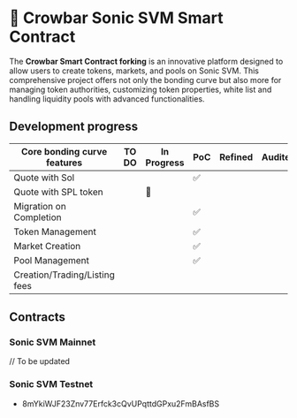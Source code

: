 # 💊 Crowbar Sonic SVM Smart Contract

The **Crowbar Smart Contract forking** is an innovative platform  designed to allow users to create tokens, markets, and pools on Sonic SVM. This comprehensive project offers not only the bonding curve but also more for managing token authorities, customizing token properties, white list and handling liquidity pools with advanced functionalities.


## Development progress

| **Core bonding curve features**  | **TO DO** | **In Progress** | PoC | **Refined** | **Audited** |
|------------------------------|-----------|-----------------|-----|-------------|-------------|
| Quote with Sol               |           |                 |✅    |             |             |
| Quote with SPL token         |           | 🚧              |     |             |             |
| Migration on Completion      |           |                 | ✅   |             |             |
| Token Management             |           |                 | ✅   |             |             |
| Market Creation              |           |                 | ✅   |             |             |
| Pool Management              |           |                 | ✅   |             |             |
| Creation/Trading/Listing fees|           |                 |     |               |            |

## Contracts

### Sonic SVM Mainnet

// To be updated

### Sonic SVM Testnet

- 8mYkiWJF23Znv77Erfck3cQvUPqttdGPxu2FmBAsfBS